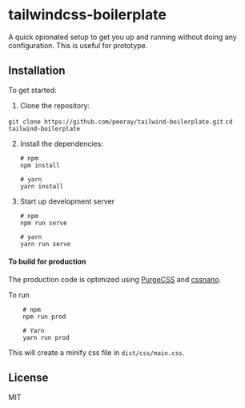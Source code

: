 # tailwindcss-boilerplate

A quick opionated setup to get you up and running without doing any configuration. This is useful for prototype.

## Installation

To get started:

1. Clone the repository:

`git clone https://github.com/peoray/tailwind-boilerplate.git`
`cd tailwind-boilerplate`

2. Install the dependencies:
    ```
    # npm
    npm install

    # yarn
    yarn install
    ```

3. Start up development server
    ```
    # npm
    npm run serve

    # yarn
    yarn run serve
    ```

#### To build for production

The production code is optimized using [PurgeCSS](https://purgecss.com/) and [cssnano](https://cssnano.co/). 

To run

```
    # npm
    npm run prod

    # Yarn
    yarn run prod
   ```
This will create a minify css file in `dist/css/main.css`.

## License

MIT
